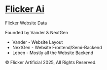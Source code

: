 
# [Flicker Ai](https://flicker.chat)

Flicker Website Data

Founded by Vander & NextGen

- Vander - Website Layout
- NextGen - Website Frontend/Semi-Backend
- Leben - Mostly all the Website Backend

©️ Flicker Artificial 2025, All Rights Reserved.

